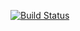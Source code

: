 [![Build Status](https://travis-ci.org/wgm/cerb.svg?branch=stable)](https://travis-ci.org/wgm/cerb)
